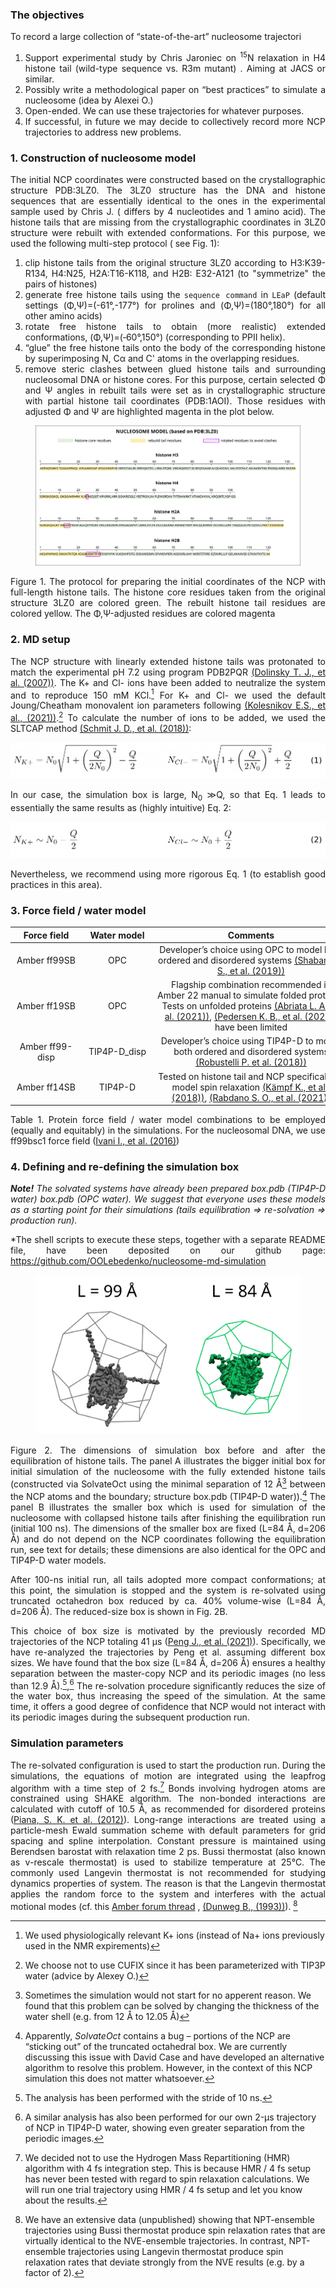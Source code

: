 <div align="justify">

### The objectives

To record a large collection of “state-of-the-art” nucleosome trajectori

1) Support experimental study by Chris Jaroniec on  <sup>15</sup>N relaxation in H4 histone tail (wild-type sequence vs. R3m mutant)
   . Aiming at JACS or similar.
2) Possibly write a methodological paper on “best practices” to simulate a nucleosome (idea by Alexei O.)
3) Open-ended. We can use these trajectories for whatever purposes. 
4) If successful, in future we may decide to collectively record more NCP trajectories to address new problems.

### 1. Construction of nucleosome model

The initial NCP coordinates were constructed based on the crystallographic structure PDB:3LZ0. The 3LZ0 structure has
the DNA and histone sequences that are essentially identical to the ones in the experimental sample used by Chris J. (
differs by 4 nucleotides and 1 amino acid). The histone tails that are missing from the crystallographic coordinates in
3LZ0 structure were rebuilt with extended conformations. For this purpose, we used the following multi-step protocol (
see Fig. 1):

1) clip histone tails from the original structure 3LZ0 according to H3:K39-R134, H4:N25, H2A:T16-K118, and H2B:
   E32-A121 (to "symmetrize" the pairs of histones)
2) generate free histone tails using the `sequence command` in `LEaP` (default settings (Φ,Ψ)=(-61°,-177°) for prolines
   and (Φ,Ψ)=(180°,180°) for all other amino acids)
3) rotate free histone tails to obtain (more realistic) extended conformations, (Φ,Ψ)=(‑60°,150°) (corresponding to PPII
   helix).
4) “glue” the free histone tails onto the body of the corresponding histone by superimposing N, Cα and C' atoms in the
   overlapping residues.
5) remove steric clashes between glued histone tails and surrounding nucleosomal DNA or histone cores. For this purpose,
   certain selected Φ and Ψ angles in rebuilt tails were set as in crystallographic structure with partial histone tail
   coordinates (PDB:1AOI). Those residues with adjusted Φ and Ψ are highlighted magenta in the plot below.

<figure>
  <img src="figures/md_model.png">
</figure>
Figure 1. The protocol for preparing the initial coordinates of the NCP with full-length histone tails.
The histone core residues taken from the original structure 3LZ0 are colored green. 
The rebuilt histone tail residues are colored yellow. 
The Φ,Ψ-adjusted residues are colored magenta

### 2. MD setup

The NCP structure with linearly extended histone tails was protonated to match the experimental pH 7.2 using program
PDB2PQR [(Dolinsky T. J., et al. (2007))](https://www.ncbi.nlm.nih.gov/pmc/articles/PMC1933214/). The K+ and Cl- ions
have been added to neutralize the system and to reproduce 150 mM KCl.[^1] For K+ and Cl- we used the default
Joung/Cheatham monovalent ion parameters
following [(Kolesnikov E.S., et al., (2021))](https://pubs.acs.org/doi/10.1021/acs.jctc.1c00332).[^2] To calculate the
number of ions to be added, we used the SLTCAP
method [(Schmit J. D., et al. (2018))](https://pubs.acs.org/doi/10.1021/acs.jctc.7b01254?ref=PDF):

<p align="center">
  <img src="figures/eq_sltcap.png">
</p>

In our case, the simulation box is large, N<sub>0</sub> ≫Q, so that Eq. 1 leads to essentially the same results as (highly
intuitive) Eq. 2:

<p align="center">
  <img src="figures/eq_add_than_neutralize.png">
</p>

Nevertheless, we recommend using more rigorous Eq. 1 (to establish good practices in this area).

### 3. Force field / water model

| <div style="width:100px"> **Force field** </div>| <div style="width:100px"> **Water model** </div> |                                                                                                                                            <div style="width:300px"> **Comments** </div>                                                                                                                                            |
|:-----------------------------------------:|:------------------------------------------------:|:-----------------------------------------------------------------------------------------------------------------------------------------------------------------------------------------------------------------------------------------------------------------------------------------------------------------------------------:|
|               Amber ff99SB                |                       OPC                        |                                                                                        Developer’s choice using OPC to model both ordered and disordered systems [(Shabane P. S., et al. (2019))](https://pubmed.ncbi.nlm.nih.gov/30865832/)                                                                                        || Content Cell    | Content Cell    | Second Header |
|               Amber ff19SB                |                       OPC                        | Flagship combination recommended in Amber 22 manual to simulate folded proteins. Tests on unfolded proteins [(Abriata L. A., et al. (2021))](https://www.sciencedirect.com/science/article/pii/S2001037021001628), [(Pedersen K. B., et al. (2022))](https://onlinelibrary.wiley.com/doi/10.1002/prot.26409?af=R) have been limited |
|              Amber ff99-disp              |                   TIP4P-D_disp                   |                                                                                   Developer’s choice using TIP4P-D to model both ordered and disordered systems [(Robustelli P. et al. (2018))](https://www.pnas.org/doi/10.1073/pnas.1800690115)                                                                                   |
|               Amber ff14SB                |                     TIP4P-D                      |                              Tested on histone tail and NCP specifically to model spin relaxation [(Kämpf K., et al., (2018))](https://www.sciencedirect.com/science/article/pii/S0006349518312815), [(Rabdano S. O., et al. (2021))](https://onlinelibrary.wiley.com/doi/abs/10.1002/anie.202012046)                               |


Table 1. Protein force field / water model combinations to be employed (equally and equitably) in the simulations. For
the nucleosomal DNA, we use ff99bsc1 force
field ([Ivani I., et al. (2016)](https://www.ncbi.nlm.nih.gov/pmc/articles/PMC4700514/))

### 4. Defining and re-defining the simulation box

***Note!** The solvated systems have already been prepared box.pdb (TIP4P-D water) box.pdb (OPC water). We suggest that
everyone uses these models as a starting point for their simulations (tails equilibration => re-solvation => production
run).*</p><p>*The shell scripts to execute these steps, together with a separate README file, have been deposited on our
github page:
https://github.com/OOLebedenko/nucleosome-md-simulation

<figure>
   <img src="figures/resolvated_box.png">
</figure>

Figure 2. The dimensions of simulation box before and after the equilibration of histone tails. 
The panel A illustrates the bigger initial box for initial simulation of the nucleosome with the 
fully extended histone tails (constructed via SolvateOct using the minimal separation of 12 Å[^3] 
between the NCP atoms and the boundary; structure box.pdb (TIP4P-D water)).[^4] The panel B 
illustrates the smaller box which is used for simulation of the nucleosome with collapsed 
histone tails after finishing the equilibration run (initial 100 ns). The dimensions of the
smaller box are fixed (L=84 Å, d=206 Å) and do not depend on the NCP coordinates following the 
equilibration run, see text for details; these dimensions are also identical for the OPC and 
TIP4P-D water models.


After 100-ns initial run, all tails adopted more compact conformations; at this point, the simulation is stopped and the
system is re-solvated using truncated octahedron box reduced by ca. 40% volume-wise (L=84 Å, d=206 Å). The reduced-size
box is shown in Fig. 2B.

This choice of box size is motivated by the previously recorded MD trajectories of the NCP totaling 41
μs ([Peng J., et al. (2021)](https://www.nature.com/articles/s41467-021-25568-6)). Specifically, we have re-analyzed the
trajectories by Peng et al. assuming different box sizes. We have found that the box size (L=84 Å, d=206 Å) ensures a
healthy separation between the master-copy NCP and its periodic images (no less than 12.9 Å).[^5],[^6] The re-solvation
procedure significantly reduces the size of the water box, thus increasing the speed of the simulation. At the same
time, it offers a good degree of confidence that NCP would not interact with its periodic images during the subsequent
production run.

### Simulation parameters

The re-solvated configuration is used to start the production run. During the simulations, the equations of motion are
integrated using the leapfrog algorithm with a time step of 2 fs.[^7] Bonds involving hydrogen atoms are constrained
using SHAKE algorithm. The non-bonded interactions are calculated with cutoff of 10.5 Å, as recommended for disordered
proteins ([Piana, S. K. et al. (2012)](https://journals.plos.org/plosone/article?id=10.1371/journal.pone.0039918)). Long-range interactions are treated using a particle-mesh Ewald
summation scheme with default parameters for grid spacing and spline interpolation. Constant pressure is maintained
using Berendsen barostat with relaxation time 2 ps. Bussi thermostat (also known as v-rescale thermostat) is used to
stabilize temperature at 25°C. The commonly used Langevin thermostat is not recommended for studying dynamics properties
of system. The reason is that the Langevin thermostat applies the random force to the system and interferes with the
actual motional modes (cf. this [Amber forum thread](http://archive.ambermd.org/201512/0039.html)
, [(Dunweg B., (1993))](https://aip.scitation.org/doi/10.1063/1.465444)). [^8]

[^1]: We used physiologically relevant K+ ions (instead of Na+ ions previously used in the NMR expirements)
[^2]: We choose not to use CUFIX since it has been parameterized with TIP3P water (advice by Alexey O.)
[^3]: Sometimes the simulation would not start for no apperent reason. We found that this problem can be solved by changing the 
   thickness of the water shell (e.g. from 12 Å to 12.05 Å)
[^4]: Apparently, *SolvateOct* contains a bug – portions of the NCP are “sticking out” of the truncated octahedral box.
We are currently discussing this issue with David Case and have developed an alternative algorithm to resolve this
problem. However, in the context of this NCP simulation this does not matter whatsoever.
[^5]: The analysis has been performed with the stride of 10 ns.
[^6]: A similar analysis has also been performed for our own 2-μs trajectory of NCP in TIP4P-D water, showing even
greater separation from the periodic images.
[^7]: We decided not to use the Hydrogen Mass Repartitioning (HMR) algorithm with 4 fs integration step. This is because
HMR / 4 fs setup has never been tested with regard to spin relaxation calculations. We will run one trial trajectory
using HMR / 4 fs setup and let you know about the results.
[^8]: We have an extensive data (unpublished) showing that NPT-ensemble trajectories using Bussi thermostat produce spin
relaxation rates that are virtually identical to the NVE-ensemble trajectories. In contrast, NPT-ensemble trajectories
using Langevin thermostat produce spin relaxation rates that deviate strongly from the NVE results (e.g. by a factor of
2).

</div>

